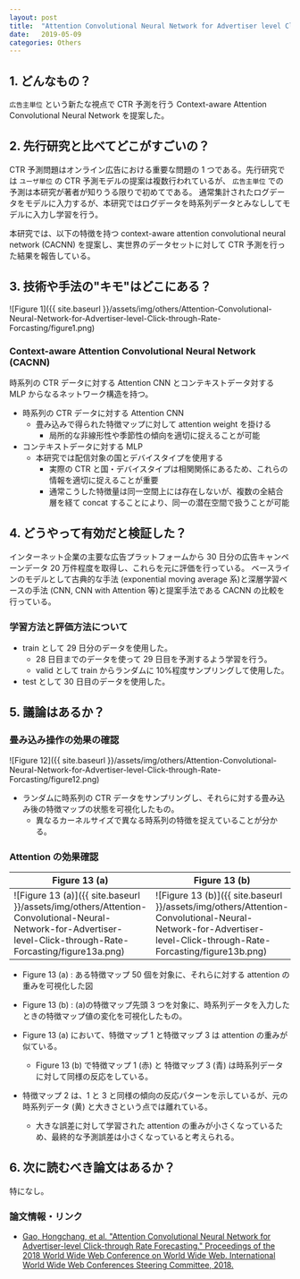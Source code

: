 ```yaml
---
layout: post
title:  "Attention Convolutional Neural Network for Advertiser level Click through Rate Forcasting"
date:   2019-05-09
categories: Others
---
```


## 1. どんなもの？

`広告主単位` という新たな視点で CTR 予測を行う Context-aware Attention Convolutional Neural Network を提案した。

## 2. 先行研究と比べてどこがすごいの？

CTR 予測問題はオンライン広告における重要な問題の 1 つである。先行研究では `ユーザ単位` の CTR 予測モデルの提案は複数行われているが、 `広告主単位` での予測は本研究が著者が知りうる限りで初めてである。
通常集計されたログデータをモデルに入力するが、本研究ではログデータを時系列データとみなししてモデルに入力し学習を行う。

本研究では、以下の特徴を持つ context-aware attention convolutional neural network (CACNN) を提案し、実世界のデータセットに対して CTR 予測を行った結果を報告している。

## 3. 技術や手法の"キモ"はどこにある？

![Figure 1]({{ site.baseurl }}/assets/img/others/Attention-Convolutional-Neural-Network-for-Advertiser-level-Click-through-Rate-Forcasting/figure1.png)

### Context-aware Attention Convolutional Neural Network (CACNN)
時系列の CTR データに対する Attention CNN とコンテキストデータ対する MLP からなるネットワーク構造を持つ。

- 時系列の CTR データに対する Attention CNN
  - 畳み込みで得られた特徴マップに対して attention weight を掛ける
    - 局所的な非線形性や季節性の傾向を適切に捉えることが可能
- コンテキストデータに対する MLP
  - 本研究では配信対象の国とデバイスタイプを使用する
    - 実際の CTR と国・デバイスタイプは相関関係にあるため、これらの情報を適切に捉えることが重要
    - 通常こうした特徴量は同一空間上には存在しないが、複数の全結合層を経て concat することにより、同一の潜在空間で扱うことが可能

## 4. どうやって有効だと検証した？

インターネット企業の主要な広告プラットフォームから 30 日分の広告キャンペーンデータ 20 万件程度を取得し、これらを元に評価を行っている。
ベースラインのモデルとして古典的な手法 (exponential moving average 系)と深層学習ベースの手法 (CNN, CNN with Attention 等)と提案手法である CACNN の比較を行っている。

### 学習方法と評価方法について
- train として 29 日分のデータを使用した。
  - 28 日目までのデータを使って 29 日目を予測するよう学習を行う。
  - valid として train からランダムに 10%程度サンプリングして使用した。
- test として 30 日目のデータを使用した。

## 5. 議論はあるか？
### 畳み込み操作の効果の確認

![Figure 12]({{ site.baseurl }}/assets/img/others/Attention-Convolutional-Neural-Network-for-Advertiser-level-Click-through-Rate-Forcasting/figure12.png)

- ランダムに時系列の CTR データをサンプリングし、それらに対する畳み込み後の特徴マップの状態を可視化したもの。
  - 異なるカーネルサイズで異なる時系列の特徴を捉えていることが分かる。

### Attention の効果確認

| Figure 13 (a) | Figure 13 (b) |
|---------------|---------------|
| ![Figure 13 (a)]({{ site.baseurl }}/assets/img/others/Attention-Convolutional-Neural-Network-for-Advertiser-level-Click-through-Rate-Forcasting/figure13a.png) | ![Figure 13 (b)]({{ site.baseurl }}/assets/img/others/Attention-Convolutional-Neural-Network-for-Advertiser-level-Click-through-Rate-Forcasting/figure13b.png) |

- Figure 13 (a) : ある特徴マップ 50 個を対象に、それらに対する attention の重みを可視化した図
- Figure 13 (b) : (a)の特徴マップ先頭 3 つを対象に、時系列データを入力したときの特徴マップ値の変化を可視化したもの。

- Figure 13 (a) において、特徴マップ 1 と特徴マップ 3 は attention の重みが似ている。
  - Figure 13 (b) で特徴マップ 1 (赤) と 特徴マップ 3 (青) は時系列データに対して同様の反応をしている。
- 特徴マップ 2 は、1 と 3 と同様の傾向の反応パターンを示しているが、元の時系列データ (黄) と大きさという点では離れている。
  - 大きな誤差に対して学習された attention の重みが小さくなっているため、最終的な予測誤差は小さくなっていると考えられる。

## 6. 次に読むべき論文はあるか？
特になし。

### 論文情報・リンク

- [Gao, Hongchang, et al. "Attention Convolutional Neural Network for Advertiser-level Click-through Rate Forecasting." Proceedings of the 2018 World Wide Web Conference on World Wide Web. International World Wide Web Conferences Steering Committee, 2018.](https://dl.acm.org/citation.cfm?id=3186184)
